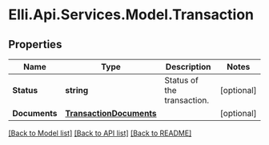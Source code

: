 # Elli.Api.Services.Model.Transaction
## Properties

Name | Type | Description | Notes
------------ | ------------- | ------------- | -------------
**Status** | **string** | Status of the transaction. | [optional] 
**Documents** | [**TransactionDocuments**](TransactionDocuments.md) |  | [optional] 

[[Back to Model list]](../README.md#documentation-for-models) [[Back to API list]](../README.md#documentation-for-api-endpoints) [[Back to README]](../README.md)

